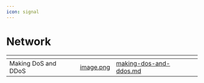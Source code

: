 ```yaml
---
icon: signal
---
```


# Network

<table data-view="cards"><thead><tr><th></th><th data-hidden data-card-cover data-type="files"></th><th data-hidden data-card-target data-type="content-ref"></th></tr></thead><tbody><tr><td>Making DoS and DDoS</td><td><a href="../../.gitbook/assets/image.png">image.png</a></td><td><a href="making-dos-and-ddos.md">making-dos-and-ddos.md</a></td></tr></tbody></table>

